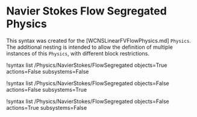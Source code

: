 # Navier Stokes Flow Segregated Physics

This syntax was created for the [WCNSLinearFVFlowPhysics.md] `Physics`.
The additional nesting is intended to allow the definition of multiple instances of this `Physics`,
with different block restrictions.

!syntax list /Physics/NavierStokes/FlowSegregated objects=True actions=False subsystems=False

!syntax list /Physics/NavierStokes/FlowSegregated objects=False actions=False subsystems=True

!syntax list /Physics/NavierStokes/FlowSegregated objects=False actions=True subsystems=False
